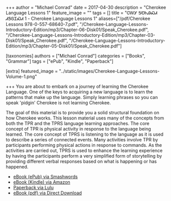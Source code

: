 +++
author = "Michael Conrad"
date = 2017-04-30
description = "Cherokee Language Lessons 1"
feature_image = ""
tags = []
title = "ᏣᎳᎩ ᎦᏬᏂᎯᏍᏗ ᏗᏕᎶᏆᏍᏗ 1 - Cherokee Language Lessons 1"
aliases=["/pdf/Cherokee Lessons 978-0-557-68640-7.pdf", "/Cherokee-Language-Lessons-Introductory-Edition/mp3/Chapter-06-Disk01/Speak_Cherokee.pdf", "/Cherokee-Language-Lessons-Introductory-Edition/mp3/Chapter-03-Disk01/Speak_Cherokee.pdf", "/Cherokee-Language-Lessons-Introductory-Edition/mp3/Chapter-05-Disk01/Speak_Cherokee.pdf"]

[taxonomies]
authors = ["Michael Conrad"]
categories = ["Books", "Grammar"]
tags = ["ePub", "Kindle", "Paperback"]

[extra]
featured_image = "../static/images/Cherokee-Language-Lessons-Volume-1.png"

+++
You are about to embark on a journey of learning the Cherokee Language. One of the keys to acquiring a new language is to learn the patterns that make up the language. Simply learning phrases so you can speak 'pidgin' Cherokee is not learning Cherokee.
<!-- more -->
The goal of this material is to provide you a solid structural foundation on how Cherokee works. This lesson material uses many of the concepts from both the TPR and the TPRS language learning approaches. The core concept of TPR is physical activity in response to the language being learned. The core concept of TPRS is listening to the language as it is used to describe a series of connected events. Many activities involve TPR by participants performing physical actions in response to commands. As the activities are carried out, TPRS is used to enhance the learning experience by having the participants perform a very simplified form of storytelling by providing different verbal responses based on what is happening or has happened.

* [eBook (ePub) via Smashwords](https://www.smashwords.com/books/view/1002165)
* [eBook (Kindle) via Amazon](https://www.amazon.com/dp/B0849JM2R2)
* [Paperback via Lulu](http://www.lulu.com/shop/michael-joyner/cherokee-language-lessons-1/paperback/product-23163787.html)
* [eBook (pdf) via Direct Download](/pdfs/Cherokee-Language-Lessons-Volume-I-embedded-cover.pdf)